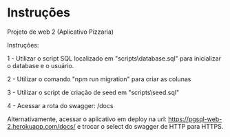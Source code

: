 # Instruções
Projeto de web 2 (Aplicativo Pizzaria)

Instruções:

1 - Utilizar o script SQL localizado em "scripts\database.sql" para inicializar o database e o usuário.

2 - Utilizar o comando "npm run migration" para criar as colunas

3 - Utilizar o script de criação de seed em "scripts\seed.sql"

4 - Acessar a rota do swagger: /docs

Alternativamente, acessar o aplicativo em deploy na url: https://pgsql-web-2.herokuapp.com/docs/ e trocar o select do swagger de HTTP para HTTPS.

